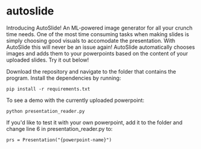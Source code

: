 # autoslide

Introducing AutoSlide! An ML-powered image generator for all your crunch time needs. One of the most time consuming tasks when making slides is simply choosing good visuals to accomodate the presentation. With AutoSlide this will never be an issue again!  AutoSlide automatically chooses images and adds them to your powerpoints based on the content of your uploaded slides. Try it out below!

Download the repository and navigate to the folder that contains the program. Install the dependencies by running:
```
pip install -r requirements.txt
```

To see a demo with the currently uploaded powerpoint:
```
python presentation_reader.py
```

If you'd like to test it with your own powerpoint, add it to the folder and change line 6 in presentation_reader.py to:
```
prs = Presentation("{powerpoint-name}")
```


